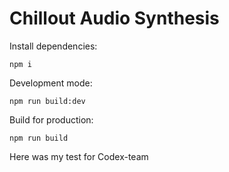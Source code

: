 # Chillout Audio Synthesis




Install dependencies:
```
npm i
```



Development mode:
```
npm run build:dev
```



Build for production:
```
npm run build
```


Here was my test for Codex-team



